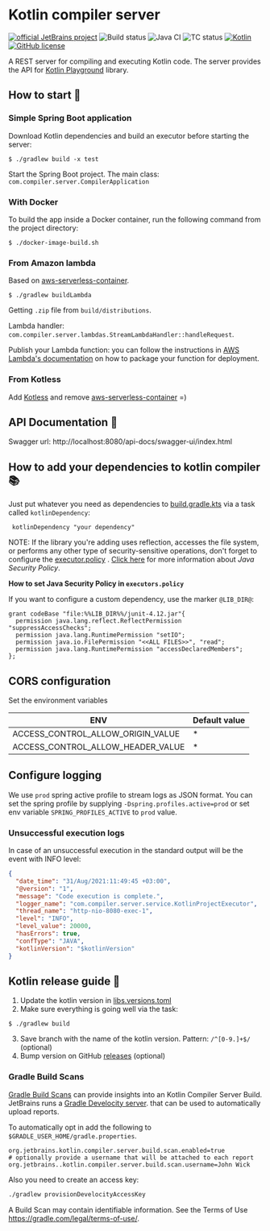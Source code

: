 # Kotlin compiler server

[![official JetBrains project](https://jb.gg/badges/official-plastic.svg)](https://confluence.jetbrains.com/display/ALL/JetBrains+on+GitHub)
![Build status](https://buildserver.labs.intellij.net/app/rest/builds/buildType:id:Kotlin_KotlinSites_Deployments_PlayKotlinlangOrg_Backend_BuildMaster/statusIcon.svg)
![Java CI](https://github.com/JetBrains/kotlin-compiler-server/workflows/Java%20CI/badge.svg)
![TC status](https://img.shields.io/teamcity/build/s/Kotlin_KotlinPlayground_KotlinCompilerServer_Build?label=TeamCity%20build)
[![Kotlin](https://img.shields.io/badge/Kotlin-1.7.20-orange.svg) ](https://kotlinlang.org/)
[![GitHub license](https://img.shields.io/badge/license-Apache%20License%202.0-blue.svg?style=flat)](https://www.apache.org/licenses/LICENSE-2.0)

A REST server for compiling and executing Kotlin code.
The server provides the API for [Kotlin Playground](https://github.com/JetBrains/kotlin-playground) library.

## How to start :checkered_flag:

### Simple Spring Boot application

Download Kotlin dependencies and build an executor before starting the server:

```shell script
$ ./gradlew build -x test 
```

Start the Spring Boot project. The main class: `com.compiler.server.CompilerApplication`

### With Docker

To build the app inside a Docker container, run the following command from the project directory:
```shell
$ ./docker-image-build.sh
```

### From Amazon lambda

Based on [aws-serverless-container](https://github.com/awslabs/aws-serverless-java-container).

```shell script
$ ./gradlew buildLambda
```

Getting `.zip` file from `build/distributions`.

Lambda handler: `com.compiler.server.lambdas.StreamLambdaHandler::handleRequest`.

Publish your Lambda function: you can follow the instructions
in [AWS Lambda's documentation](https://docs.aws.amazon.com/lambda/latest/dg/lambda-java-how-to-create-deployment-package.html)
on how to package your function for deployment.

### From Kotless

Add [Kotless](https://github.com/JetBrains/kotless) and
remove [aws-serverless-container](https://github.com/awslabs/aws-serverless-java-container) =)

## API Documentation :page_with_curl:

Swagger url: http://localhost:8080/api-docs/swagger-ui/index.html

## How to add your dependencies to kotlin compiler :books:

Just put whatever you need as dependencies
to [build.gradle.kts](https://github.com/JetBrains/kotlin-compiler-server/blob/master/build.gradle.kts) via a
task called `kotlinDependency`:

```
 kotlinDependency "your dependency"
```

NOTE: If the library you're adding uses reflection, accesses the file system, or performs any other type of
security-sensitive operations, don't forget to
configure
the [executor.policy](https://github.com/JetBrains/kotlin-compiler-server/blob/master/executor.policy)
. [Click here](https://docs.oracle.com/javase/7/docs/technotes/guides/security/PolicyFiles.html) for more information
about *Java Security Policy*.

**How to set Java Security Policy in `executors.policy`**

If you want to configure a custom dependency, use the marker `@LIB_DIR@`:

```
grant codeBase "file:%%LIB_DIR%%/junit-4.12.jar"{
  permission java.lang.reflect.ReflectPermission "suppressAccessChecks";
  permission java.lang.RuntimePermission "setIO";
  permission java.io.FilePermission "<<ALL FILES>>", "read";
  permission java.lang.RuntimePermission "accessDeclaredMembers";
};
```

## CORS configuration

Set the environment variables

| ENV                               | Default value |
|-----------------------------------|---------------|
| ACCESS_CONTROL_ALLOW_ORIGIN_VALUE | *             |
| ACCESS_CONTROL_ALLOW_HEADER_VALUE | *             |

## Configure logging

We use `prod` spring active profile to stream logs as JSON format.
You can set the spring profile by supplying `-Dspring.profiles.active=prod` or set env variable `SPRING_PROFILES_ACTIVE` to `prod` value.

### Unsuccessful execution logs

In case of an unsuccessful execution in the standard output will be the event with INFO level:

```json
{
  "date_time": "31/Aug/2021:11:49:45 +03:00",
  "@version": "1",
  "message": "Code execution is complete.",
  "logger_name": "com.compiler.server.service.KotlinProjectExecutor",
  "thread_name": "http-nio-8080-exec-1",
  "level": "INFO",
  "level_value": 20000,
  "hasErrors": true,
  "confType": "JAVA",
  "kotlinVersion": "$kotlinVersion"
}
```

## Kotlin release guide :rocket:

1) Update the kotlin version
   in [libs.versions.toml](https://github.com/JetBrains/kotlin-compiler-server/blob/master/gradle/libs.versions.toml)
2) Make sure everything is going well via the task:

```shell script
$ ./gradlew build
```

3) Save branch with the name of the kotlin version. Pattern: `/^[0-9.]+$/`  (optional)
4) Bump version on GitHub [releases](https://github.com/JetBrains/kotlin-compiler-server/releases) (optional)

### Gradle Build Scans

[Gradle Build Scans](https://scans.gradle.com/) can provide insights into an Kotlin Compiler Server Build.
JetBrains runs a [Gradle Develocity server](https://ge.jetbrains.com/scans?search.rootProjectNames=kotlinx-atomicfu).
that can be used to automatically upload reports.

To automatically opt in add the following to `$GRADLE_USER_HOME/gradle.properties`.

```properties
org.jetbrains.kotlin.compiler.server.build.scan.enabled=true
# optionally provide a username that will be attached to each report
org.jetbrains..kotlin.compiler.server.build.scan.username=John Wick
```

Also you need to create an access key:
```bash
./gradlew provisionDevelocityAccessKey
```

A Build Scan may contain identifiable information. See the Terms of Use https://gradle.com/legal/terms-of-use/.
